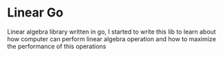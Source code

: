 # Linear Go

Linear algebra library written in go, I started to write this lib to learn about 
how computer can perform linear algebra operation and how to maximize the 
performance of this operations
